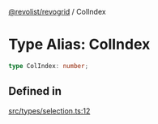 [@revolist/revogrid](README.md) / ColIndex

# Type Alias: ColIndex

```ts
type ColIndex: number;
```

## Defined in

[src/types/selection.ts:12](https://github.com/revolist/revogrid/blob/9117a91ea8e0927df97ffd7fc238d04b4ddfdd05/src/types/selection.ts#L12)
